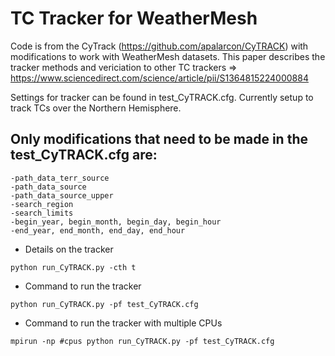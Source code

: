 # TC Tracker for WeatherMesh

Code is from the CyTrack (https://github.com/apalarcon/CyTRACK) with modifications to work with WeatherMesh datasets. This paper describes the tracker methods and vericiation to other TC trackers => https://www.sciencedirect.com/science/article/pii/S1364815224000884

Settings for tracker can be found in test_CyTRACK.cfg. Currently setup to track TCs over the Northern Hemisphere. 

## Only modifications that need to be made in the test_CyTRACK.cfg are:
```
-path_data_terr_source
-path_data_source
-path_data_source_upper
-search_region
-search_limits
-begin_year, begin_month, begin_day, begin_hour
-end_year, end_month, end_day, end_hour
```

* Details on the tracker
```
python run_CyTRACK.py -cth t
```
* Command to run the tracker
```
python run_CyTRACK.py -pf test_CyTRACK.cfg
```
* Command to run the tracker with multiple CPUs
```
mpirun -np #cpus python run_CyTRACK.py -pf test_CyTRACK.cfg
```
